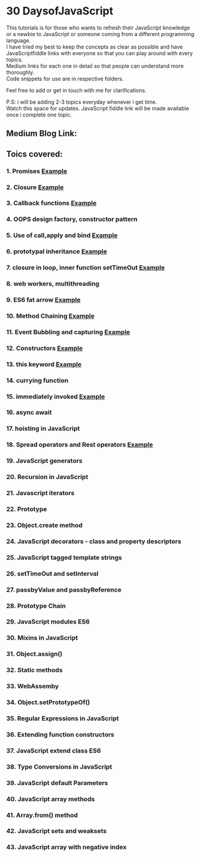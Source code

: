 # 30 DaysofJavaScript

This tutorials is for those who wants to refresh their JavaScript knowledge or a newbie to JavaScript or someone coming from a different programming language.<br>
I have tried my best to keep the concepts as clear as possible and have JavaScriptfiddle links with everyone so that you can play around with every topics.<br>
Medium links for each one in detail so that people can understand more thoroughly.<br>
Code snippets for use are in respective folders.<br>

Feel free to add or get in touch with me for clarifications.<br>

P.S: i will be adding 2-3 topics everyday whenever i get time.<br> Watch this space for updates. JavaScript fiddle link will be made available once i complete one topic.

## Medium Blog Link:


## Toics covered: 

### 1. Promises [Example](https://jsfiddle.net/rajrock38/fd65wvz7/)
### 2. Closure [Example](https://jsfiddle.net/rajrock38/zfxom78p/)
### 3. Callback functions [Example](https://jsfiddle.net/rajrock38/5qrba2nc/22/)
### 4. OOPS design factory, constructor pattern
### 5. Use of call,apply and bind [Example](https://jsfiddle.net/rajrock38/kuf1tdw9/20/)
### 6. prototypal inheritance [Example](https://jsfiddle.net/rajrock38/0tuf1pad/)
### 7. closure in loop, inner function setTimeOut [Example](https://jsfiddle.net/rajrock38/zfxom78p/)
### 8. web workers, multithreading
### 9. ES6 fat arrow [Example](https://jsfiddle.net/rajrock38/9atne0o7/)
### 10. Method Chaining [Example](https://jsfiddle.net/rajrock38/j7tva2qy/)
### 11. Event Bubbling and capturing [Example](https://jsfiddle.net/rajrock38/sgfbm4h8/)
### 12. Constructors [Example](https://jsfiddle.net/rajrock38/dwL2yt15/)
### 13. this keyword [Example](https://jsfiddle.net/rajrock38/z80mjksL/)
### 14. currying function
### 15. immediately invoked [Example](https://jsfiddle.net/rajrock38/b73tgpsz/)
### 16. async await
### 17. hoisting in JavaScript
### 18. Spread operators and Rest operators [Example](https://jsfiddle.net/rajrock38/qd573oe0/)
### 19. JavaScript generators
### 20. Recursion in JavaScript
### 21. Javascript iterators
### 22. Prototype
### 23. Object.create method
### 24. JavaScript decorators - class and property descriptors
### 25. JavaScript tagged template strings
### 26. setTimeOut and setInterval
### 27. passbyValue and passbyReference
### 28. Prototype Chain
### 29. JavaScript modules ES6
### 30. Mixins in JavaScript
### 31. Object.assign()
### 32. Static methods
### 33. WebAssemby
### 34. Object.setPrototypeOf()
### 35. Regular Expressions in JavaScript
### 36. Extending function constructors
### 37. JavaScript extend class ES6
### 38. Type Conversions in JavaScript
### 39. JavaScript default Parameters
### 40. JavaScript array methods
### 41. Array.from() method
### 42. JavaScript sets and weaksets
### 43. JavaScript array with negative index

